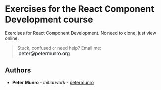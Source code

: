 # Exercises for the React Component Development course

Exercises for React Component Development. No need to clone, just view online.

> Stuck, confused or need help? Email me: <br>
  ![peter at petermunro.org](images/email-address.png)



## Authors

* **Peter Munro** - *Initial work* - [petermunro](https://github.com/petermunro)
